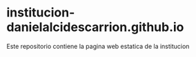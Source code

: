 # institucion-danielalcidescarrion.github.io
Este repositorio contiene la pagina web estatica de la institucion

